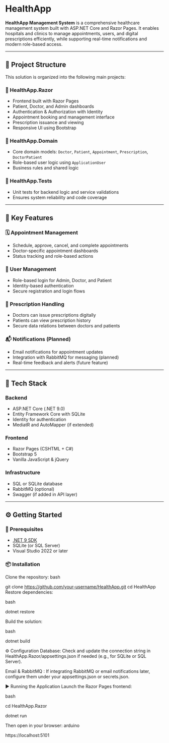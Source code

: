 # HealthApp

**HealthApp Management System** is a comprehensive healthcare management system built with ASP.NET Core and Razor Pages. It enables hospitals and clinics to manage appointments, users, and digital prescriptions efficiently, while supporting real-time notifications and modern role-based access.

---

## 📁 Project Structure

This solution is organized into the following main projects:

### 🔹 HealthApp.Razor
- Frontend built with Razor Pages
- Patient, Doctor, and Admin dashboards
- Authentication & Authorization with Identity
- Appointment booking and management interface
- Prescription issuance and viewing
- Responsive UI using Bootstrap

### 🔹 HealthApp.Domain
- Core domain models: `Doctor`, `Patient`, `Appointment`, `Prescription`, `DoctorPatient`
- Role-based user logic using `ApplicationUser`
- Business rules and shared logic

### 🔹 HealthApp.Tests
- Unit tests for backend logic and service validations
- Ensures system reliability and code coverage

---

## 🚀 Key Features

### 🗓️ Appointment Management
- Schedule, approve, cancel, and complete appointments
- Doctor-specific appointment dashboards
- Status tracking and role-based actions

### 👥 User Management
- Role-based login for Admin, Doctor, and Patient
- Identity-based authentication
- Secure registration and login flows

### 💊 Prescription Handling
- Doctors can issue prescriptions digitally
- Patients can view prescription history
- Secure data relations between doctors and patients

### 📬 Notifications (Planned)
- Email notifications for appointment updates
- Integration with RabbitMQ for messaging (planned)
- Real-time feedback and alerts (future feature)

---

## 🧰 Tech Stack

### Backend
- ASP.NET Core (.NET 9.0)
- Entity Framework Core with SQLite
- Identity for authentication
- MediatR and AutoMapper (if extended)

### Frontend
- Razor Pages (CSHTML + C#)
- Bootstrap 5
- Vanilla JavaScript & jQuery

### Infrastructure
- SQL or SQLite database
- RabbitMQ (optional)
- Swagger (if added in API layer)

---

## ⚙️ Getting Started

### 🔧 Prerequisites
- [.NET 9 SDK](https://dotnet.microsoft.com/en-us/download)
- SQLite (or SQL Server)
- Visual Studio 2022 or later



### 📦 Installation

Clone the repository:
bash

git clone https://github.com/your-username/HealthApp.git
cd HealthApp
Restore dependencies:


bash

dotnet restore

Build the solution:

bash

dotnet build

⚙️ Configuration
Database:
Check and update the connection string in HealthApp.Razor/appsettings.json if needed (e.g., for SQLite or SQL Server).

Email & RabbitMQ :
If integrating RabbitMQ or email notifications later, configure them under your appsettings.json or secrets.json.

▶️ Running the Application
Launch the Razor Pages frontend:

bash

cd HealthApp.Razor

dotnet run

Then open in your browser:
arduino

https://localhost:5101
